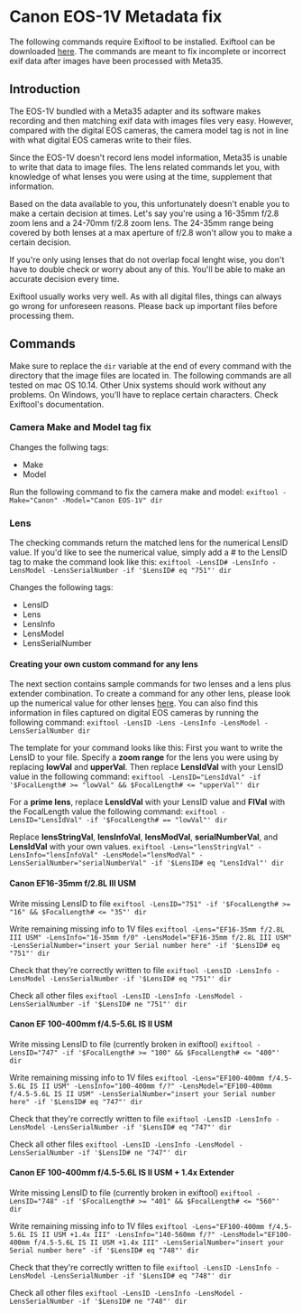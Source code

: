 # Canon EOS-1V Metadata fix

The following commands require Exiftool to be installed. Exiftool can be downloaded [here](https://www.sno.phy.queensu.ca/~phil/exiftool/). 
The commands are meant to fix incomplete or incorrect exif data after images have been processed with Meta35. 

## Introduction
The EOS-1V bundled with a Meta35 adapter and its software makes recording and then matching exif data with images files very easy. 
However, compared with the digital EOS cameras, the camera model tag is not in line with what digital EOS cameras write to their files. 

Since the EOS-1V doesn't record lens model information, Meta35 is unable to write that data to image files. 
The lens related commands let you, with knowledge of what lenses you were using at the time, supplement that information. 

Based on the data available to you, this unfortunately doesn't enable you to make a certain decision at times. 
Let's say you're using a 16-35mm f/2.8 zoom lens and a 24-70mm f/2.8 zoom lens. 
The 24-35mm range being covered by both lenses at a max aperture of f/2.8 won't allow you to make a certain decision. 

If you're only using lenses that do not overlap focal lenght wise, you don't have to double check or worry about any of this. You'll be able to make an accurate decision every time. 

Exiftool usually works very well. As with all digital files, things can always go wrong for unforeseen reasons. Please back up important files before processing them. 

## Commands

Make sure to replace the `dir` variable at the end of every command with the directory that the image files are located in. 
The following commands are all tested on mac OS 10.14. Other Unix systems should work without any problems. On Windows, you'll have to replace certain characters. Check Exiftool's documentation. 

### Camera Make and Model tag fix

Changes the follwing tags: 
- Make
- Model

Run the following command to fix the camera make and model: 
`exiftool -Make="Canon" -Model="Canon EOS-1V" dir`

### Lens 

The checking commands return the matched lens for the numerical LensID value. If you'd like to see the numerical value, simply add a # to the LensID tag to make the command look like this: 
`exiftool -LensID# -LensInfo -LensModel -LensSerialNumber -if '$LensID# eq "751"' dir`

Changes the following tags: 
- LensID
- Lens
- LensInfo
- LensModel
- LensSerialNumber

#### Creating your own custom command for any lens 

The next section contains sample commands for two lenses and a lens plus extender combination. 
To create a command for any other lens, please look up the numerical value for other lenses [here](https://sno.phy.queensu.ca/~phil/exiftool/TagNames/Canon.html#LensType). You can also find this information in files captured on digital EOS cameras by running the following command: 
`exiftool -LensID -Lens -LensInfo -LensModel -LensSerialNumber dir`

The template for your command looks like this: 
First you want to write the LensID to your file. Specify a **zoom range** for the lens you were using by replacing **lowVal** and **upperVal**. Then replace **LensIdVal** with your LensID value in the following command: 
`exiftool -LensID="LensIdVal" -if '$FocalLength# >= "lowVal" && $FocalLength# <= "upperVal"' dir`

For a **prime lens**, replace **LensIdVal** with your LensID value and **FlVal** with the FocalLength value the following command: 
`exiftool -LensID="LensIdVal" -if '$FocalLength# == "lowVal"' dir`

Replace **lensStringVal**, **lensInfoVal**, **lensModVal**, **serialNumberVal**, and **LensIdVal** with your own values. 
`exiftool -Lens="lensStringVal" -LensInfo="lensInfoVal" -LensModel="lensModVal" -LensSerialNumber="serialNumberVal" -if '$LensID# eq "LensIdVal"' dir`

#### Canon EF16-35mm f/2.8L III USM

Write missing LensID to file
`exiftool -LensID="751" -if '$FocalLength# >= "16" && $FocalLength# <= "35"' dir`

Write remaining missing info to 1V files
`exiftool -Lens="EF16-35mm f/2.8L III USM" -LensInfo="16-35mm f/0" -LensModel="EF16-35mm f/2.8L III USM" -LensSerialNumber="insert your Serial number here" -if '$LensID# eq "751"' dir`

Check that they're correctly written to file
`exiftool -LensID -LensInfo -LensModel -LensSerialNumber -if '$LensID# eq "751"' dir`

Check all other files 
`exiftool -LensID -LensInfo -LensModel -LensSerialNumber -if '$LensID# ne "751"' dir`


#### Canon EF 100-400mm f/4.5-5.6L IS II USM

Write missing LensID to file (currently broken in exiftool)
`exiftool -LensID="747" -if '$FocalLength# >= "100" && $FocalLength# <= "400"' dir`

Write remaining missing info to 1V files
`exiftool -Lens="EF100-400mm f/4.5-5.6L IS II USM" -LensInfo="100-400mm f/?" -LensModel="EF100-400mm f/4.5-5.6L IS II USM" -LensSerialNumber="insert your Serial number here" -if '$LensID# eq "747"' dir`

Check that they're correctly written to file
`exiftool -LensID -LensInfo -LensModel -LensSerialNumber -if '$LensID# eq "747"' dir`

Check all other files 
`exiftool -LensID -LensInfo -LensModel -LensSerialNumber -if '$LensID# ne "747"' dir`

#### Canon EF 100-400mm f/4.5-5.6L IS II USM + 1.4x Extender

Write missing LensID to file (currently broken in exiftool)
`exiftool -LensID="748" -if '$FocalLength# >= "401" && $FocalLength# <= "560"' dir`

Write remaining missing info to 1V files
`exiftool -Lens="EF100-400mm f/4.5-5.6L IS II USM +1.4x III" -LensInfo="140-560mm f/?" -LensModel="EF100-400mm f/4.5-5.6L IS II USM +1.4x III" -LensSerialNumber="insert your Serial number here" -if '$LensID# eq "748"' dir`

Check that they're correctly written to file
`exiftool -LensID -LensInfo -LensModel -LensSerialNumber -if '$LensID# eq "748"' dir`

Check all other files 
`exiftool -LensID -LensInfo -LensModel -LensSerialNumber -if '$LensID# ne "748"' dir`